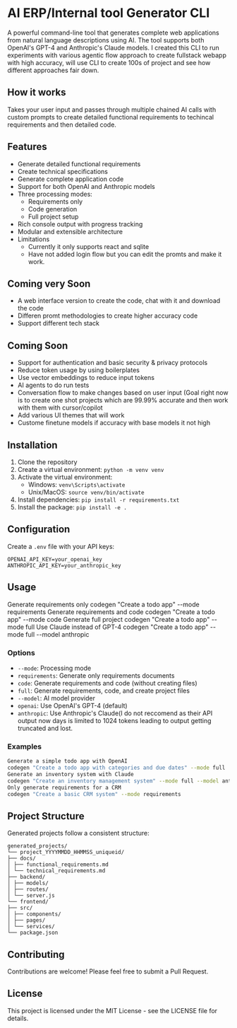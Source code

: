 # AI ERP/Internal tool Generator CLI

A powerful command-line tool that generates complete web applications from natural language descriptions using AI. The tool supports both OpenAI's GPT-4 and Anthropic's Claude models.
I created this CLI to run experiments with various agentic flow approach to create fullstack webapp with high accuracy, will use CLI to create 100s of project and see how different approaches fair down.

## How it works
Takes your user input and passes through multiple chained AI calls with custom prompts to create detailed functional requirements to techincal requirements and then detailed code.

## Features

- Generate detailed functional requirements
- Create technical specifications
- Generate complete application code
- Support for both OpenAI and Anthropic models
- Three processing modes:
  - Requirements only
  - Code generation
  - Full project setup
- Rich console output with progress tracking
- Modular and extensible architecture
- Limitations
   - Currently it only supports react and sqlite
   - Have not added login flow but you can edit the promts and make it work.

## Coming very Soon
- A web interface version to create the code, chat with it and download the code
- Differen promt methodologies to create higher accuracy code
- Support different tech stack

## Coming Soon
- Support for authentication and basic security & privacy protocols
- Reduce token usage by using boilerplates
- Use vector embeddings to reduce input tokens
- AI agents to do run tests
- Conversation flow to make changes based on user input (Goal right now is to create one shot projects which are 99.99% accurate and then work with them with cursor/copilot
- Add various UI themes that will work
- Custome finetune models if accuracy with base models it not high

## Installation

1. Clone the repository
2. Create a virtual environment: `python -m venv venv`
3. Activate the virtual environment:
   - Windows: `venv\Scripts\activate`
   - Unix/MacOS: `source venv/bin/activate`
4. Install dependencies: `pip install -r requirements.txt`
5. Install the package: `pip install -e .`

## Configuration

Create a `.env` file with your API keys: 

```env
OPENAI_API_KEY=your_openai_key
ANTHROPIC_API_KEY=your_anthropic_key
```

## Usage
Generate requirements only
codegen "Create a todo app" --mode requirements
Generate requirements and code
codegen "Create a todo app" --mode code
Generate full project
codegen "Create a todo app" --mode full
Use Claude instead of GPT-4
codegen "Create a todo app" --mode full --model anthropic


### Options

  - `--mode`: Processing mode
  - `requirements`: Generate only requirements documents
  - `code`: Generate requirements and code (without creating files)
  - `full`: Generate requirements, code, and create project files
  - `--model`: AI model provider
  - `openai`: Use OpenAI's GPT-4 (default)
  - `anthropic`: Use Anthropic's Claude(I do not reccomend as their API output now days is limited to 1024 tokens leading to output getting truncated and lost.

### Examples

```bash
Generate a simple todo app with OpenAI
codegen "Create a todo app with categories and due dates" --mode full
Generate an inventory system with Claude
codegen "Create an inventory management system" --mode full --model anthropic
Only generate requirements for a CRM
codegen "Create a basic CRM system" --mode requirements
```


## Project Structure

Generated projects follow a consistent structure:

```
generated_projects/
└── project_YYYYMMDD_HHMMSS_uniqueid/
├── docs/
│ ├── functional_requirements.md
│ └── technical_requirements.md
├── backend/
│ ├── models/
│ ├── routes/
│ └── server.js
└── frontend/
├── src/
│ ├── components/
│ ├── pages/
│ └── services/
└── package.json
```


## Contributing

Contributions are welcome! Please feel free to submit a Pull Request.

## License

This project is licensed under the MIT License - see the LICENSE file for details.

